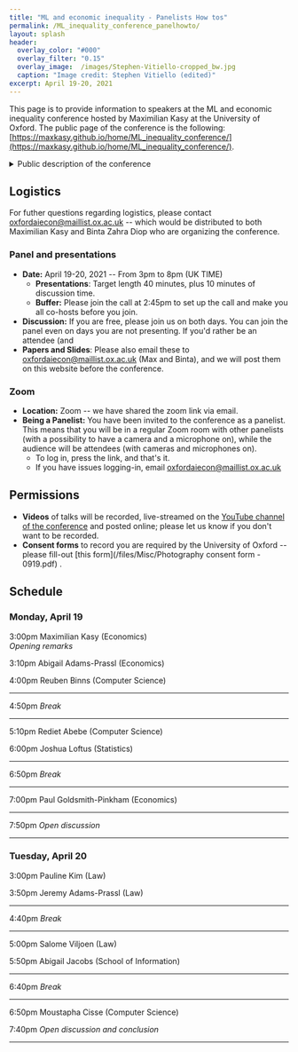 ```yaml
---
title: "ML and economic inequality - Panelists How tos"
permalink: /ML_inequality_conference_panelhowto/
layout: splash
header:
  overlay_color: "#000"
  overlay_filter: "0.15"
  overlay_image:  /images/Stephen-Vitiello-cropped_bw.jpg 
  caption: "Image credit: Stephen Vitiello (edited)"
excerpt: April 19-20, 2021
---
```


This page is to provide information to speakers at the ML and economic inequality conference hosted by Maximilian Kasy at the University of Oxford. The public page of the conference is the following: [https://maxkasy.github.io/home/ML_inequality_conference/](https://maxkasy.github.io/home/ML_inequality_conference/).  
<details>
<summary>Public description of the conference</summary> 
  <p style="text-align:justify">
  <font size="-0.5">
Questions regarding the fairness of algorithmic decision-making have received much attention in recent years, by both the wider public and in academic debates.
In this workshop, motivated by the arguments discussed in <a href="/home/files/papers/fairness_equality_power.pdf">Fairness, Equality, and Power</a>, we propose to shift the focus of these debates toward the causal impact of machine learning, AI, and algorithmic decision-making on economic and social inequality, both across and within groups.
This workshop aims to bring together participants from several fields, including economics, computer science, statistics, law, sociology, and social policy.
Talks will cover theoretical and empirical aspects, and both normative and positive questions.

Possible topics for this conference include, but are not restricted to:
- Theories of justice and social choice theory, concepts of fairness and discrimination.
- Learning theory, supervised learning, and targeted treatment assignment.
- The impact of algorithmic, individualized treatment in pricing, hiring, promotion, and credit scoring on economic inequality.
- Social welfare analysis and optimal policy theory.
- The labor market impact of new technologies, automation, and gig work.
- The political economy of surveillance, data collection, and ownership.
- Algorithmic management and labor law.

    </font>
    </p>
  </details> 


## Logistics  
For futher questions regarding logistics, please contact [oxfordaiecon@maillist.ox.ac.uk](mailto:oxfordaiecon@maillist.ox.ac.uk) -- which would be distributed to both Maximilian Kasy and Binta Zahra Diop who are organizing the conference.
### Panel and presentations
* **Date:** April 19-20, 2021 -- From 3pm to 8pm (UK TIME)  
    * **Presentations**: Target length 40 minutes, plus 10 minutes of discussion time.  
    * **Buffer:** Please join the call at 2:45pm to set up the call and make you all co-hosts before you join.  
* **Discussion:** If you are free, please join us on both days. You can join the panel even on days you are not presenting. If you'd rather be an attendee (and  
* **Papers and Slides**: Please also email these to [oxfordaiecon@maillist.ox.ac.uk](mailto:oxfordaiecon@maillist.ox.ac.uk) (Max and Binta), and we will post them on this website before the conference.  
### Zoom 
* **Location:** Zoom -- we have shared the zoom link via email.  
* **Being a Panelist:** You have been invited to the conference as a panelist. This means that you will be in a regular Zoom room with other panelists (with a possibility to have a camera and a microphone on), while the audience will be attendees (with cameras and microphones on).  
    * To log in, press the link, and that's it. 
    * If you have issues logging-in, email [oxfordaiecon@maillist.ox.ac.uk](mailto:oxfordaiecon@maillist.ox.ac.uk)



## Permissions
* **Videos** of talks will be recorded, live-streamed on the [YouTube channel of the conference](https://www.youtube.com/channel/UCB3VHmtU-Acta1o0wbzWaag) and posted online; please let us know if you don't want to be recorded.  
* **Consent forms** to record you are required by the University of Oxford -- please fill-out [this form](/files/Misc/Photography consent form - 0919.pdf) . 

## Schedule 
### Monday, April 19

3:00pm Maximilian Kasy (Economics)  
*Opening remarks*  

3:10pm Abigail Adams-Prassl (Economics)

4:00pm Reuben Binns (Computer Science)  
 
---
4:50pm *Break*  

---

5:10pm Rediet Abebe (Computer Science)  

6:00pm Joshua Loftus (Statistics)  

---
6:50pm *Break*  

---

7:00pm Paul Goldsmith-Pinkham (Economics)

---
7:50pm *Open discussion*  

---


### Tuesday, April 20


3:00pm Pauline Kim (Law)  

3:50pm Jeremy Adams-Prassl (Law)  

---
4:40pm *Break*  

---

5:00pm Salome Viljoen (Law)  

5:50pm Abigail Jacobs (School of Information)  

---
6:40pm *Break*  

---

6:50pm Moustapha Cisse (Computer Science)  

7:40pm *Open discussion and conclusion*  

---

